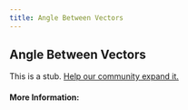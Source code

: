 ```yaml
---
title: Angle Between Vectors
---
```


## Angle Between Vectors

This is a stub. [Help our community expand it.](https://github.com/freeCodeCamp/guide-articles/tree/master/articles/Math/Vectors/Angle-Between-Vectors/index.md)

<!-- The article goes here, in GitHub-flavored Markdown. Feel free to add YouTube videos, images, and CodePen/JSBin embeds  -->

#### More Information:
<!-- Please add any articles you think might be helpful to read before writing the article -->


